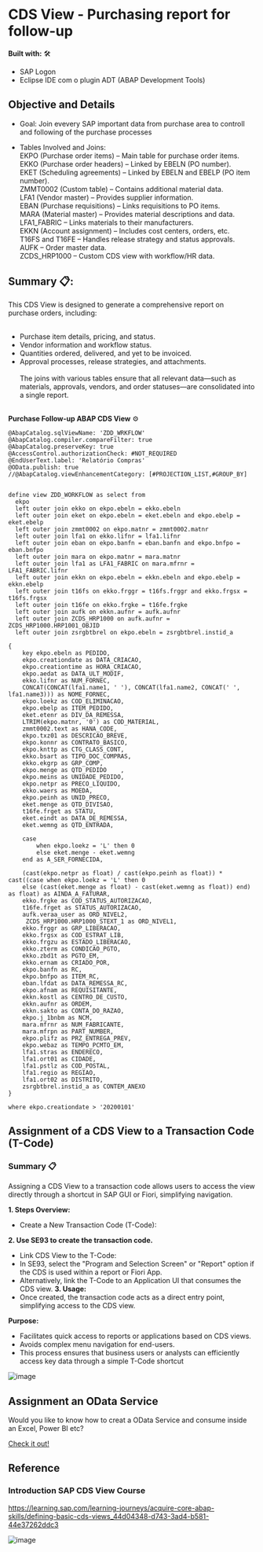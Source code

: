 # CDS View - Purchasing report for follow-up
**Built with:** 🛠️ </br>
- SAP Logon
- Eclipse IDE com o plugin ADT (ABAP Development Tools) </br>

## Objective and Details
- Goal: Join evevery SAP important data from purchase area to controll and following of the purchase processes </br>

- Tables Involved and Joins:</br>
EKPO (Purchase order items) – Main table for purchase order items.</br>
EKKO (Purchase order headers) – Linked by EBELN (PO number).</br>
EKET (Scheduling agreements) – Linked by EBELN and EBELP (PO item number).</br>
ZMMT0002 (Custom table) – Contains additional material data.</br>
LFA1 (Vendor master) – Provides supplier information.</br>
EBAN (Purchase requisitions) – Links requisitions to PO items.</br>
MARA (Material master) – Provides material descriptions and data.</br>
LFA1_FABRIC – Links materials to their manufacturers.</br>
EKKN (Account assignment) – Includes cost centers, orders, etc.</br>
T16FS and T16FE – Handles release strategy and status approvals.</br>
AUFK – Order master data.</br>
ZCDS_HRP1000 – Custom CDS view with workflow/HR data. </br>

## Summary 📋:
This CDS View is designed to generate a comprehensive report on purchase orders, including: </br></br>

- Purchase item details, pricing, and status. </br>
- Vendor information and workflow status. </br>
- Quantities ordered, delivered, and yet to be invoiced. </br>
- Approval processes, release strategies, and attachments. </br></br>
The joins with various tables ensure that all relevant data—such as materials, approvals, vendors, and order statuses—are consolidated into a single report. </br> </br>


**Purchase Follow-up ABAP CDS View** ⚙️
```abap
@AbapCatalog.sqlViewName: 'ZDD_WRKFLOW'
@AbapCatalog.compiler.compareFilter: true
@AbapCatalog.preserveKey: true
@AccessControl.authorizationCheck: #NOT_REQUIRED
@EndUserText.label: 'Relatório Compras'
@OData.publish: true
//@AbapCatalog.viewEnhancementCategory: [#PROJECTION_LIST,#GROUP_BY]


define view ZDD_WORKFLOW as select from 
  ekpo
  left outer join ekko on ekpo.ebeln = ekko.ebeln
  left outer join eket on ekpo.ebeln = eket.ebeln and ekpo.ebelp = eket.ebelp
  left outer join zmmt0002 on ekpo.matnr = zmmt0002.matnr
  left outer join lfa1 on ekko.lifnr = lfa1.lifnr
  left outer join eban on ekpo.banfn = eban.banfn and ekpo.bnfpo = eban.bnfpo
  left outer join mara on ekpo.matnr = mara.matnr
  left outer join lfa1 as LFA1_FABRIC on mara.mfrnr = LFA1_FABRIC.lifnr
  left outer join ekkn on ekpo.ebeln = ekkn.ebeln and ekpo.ebelp = ekkn.ebelp
  left outer join t16fs on ekko.frggr = t16fs.frggr and ekko.frgsx = t16fs.frgsx
  left outer join t16fe on ekko.frgke = t16fe.frgke
  left outer join aufk on ekkn.aufnr = aufk.aufnr
  left outer join ZCDS_HRP1000 on aufk.aufnr = ZCDS_HRP1000.HRP1001_OBJID
  left outer join zsrgbtbrel on ekpo.ebeln = zsrgbtbrel.instid_a

{
    key ekpo.ebeln as PEDIDO,
    ekpo.creationdate as DATA_CRIACAO,
    ekpo.creationtime as HORA_CRIACAO,
    ekpo.aedat as DATA_ULT_MODIF,
    ekko.lifnr as NUM_FORNEC,
    CONCAT(CONCAT(lfa1.name1, ' '), CONCAT(lfa1.name2, CONCAT(' ', lfa1.name3))) as NOME_FORNEC,
    ekpo.loekz as COD_ELIMINACAO,  
    ekpo.ebelp as ITEM_PEDIDO,
    eket.etenr as DIV_DA_REMESSA,
    LTRIM(ekpo.matnr, '0') as COD_MATERIAL,
    zmmt0002.text as HANA_CODE,
    ekpo.txz01 as DESCRICAO_BREVE,
    ekpo.konnr as CONTRATO_BASICO,
    ekpo.knttp as CTG_CLASS_CONT,
    ekko.bsart as TIPO_DOC_COMPRAS,
    ekko.ekgrp as GRP_COMP,
    ekpo.menge as QTD_PEDIDO    ,
    ekpo.meins as UNIDADE_PEDIDO,
    ekpo.netpr as PRECO_LIQUIDO,
    ekko.waers as MOEDA,                                    
    ekpo.peinh as UNID_PRECO,
    eket.menge as QTD_DIVISAO,
    t16fe.frget as STATU,  
    eket.eindt as DATA_DE_REMESSA,
    eket.wemng as QTD_ENTRADA,
   
    case
        when ekpo.loekz = 'L' then 0
        else eket.menge - eket.wemng
    end as A_SER_FORNECIDA, 
  
    (cast(ekpo.netpr as float) / cast(ekpo.peinh as float)) * cast((case when ekpo.loekz = 'L' then 0
    else (cast(eket.menge as float) - cast(eket.wemng as float)) end) as float) as AINDA_A_FATURAR,
    ekko.frgke as COD_STATUS_AUTORIZACAO,
    t16fe.frget as STATUS_AUTORIZACAO,
    aufk.veraa_user as ORD_NIVEL2,
     ZCDS_HRP1000.HRP1000_STEXT_1 as ORD_NIVEL1, 
    ekko.frggr as GRP_LIBERACAO,
    ekko.frgsx as COD_ESTRAT_LIB,
    ekko.frgzu as ESTADO_LIBERACAO,
    ekko.zterm as CONDICAO_PGTO,
    ekko.zbd1t as PGTO_EM,
    ekko.ernam as CRIADO_POR,
    ekpo.banfn as RC,
    ekpo.bnfpo as ITEM_RC,
    eban.lfdat as DATA_REMESSA_RC,
    ekpo.afnam as REQUISITANTE,
    ekkn.kostl as CENTRO_DE_CUSTO,
    ekkn.aufnr as ORDEM,
    ekkn.sakto as CONTA_DO_RAZAO,
    ekpo.j_1bnbm as NCM,
    mara.mfrnr as NUM_FABRICANTE,
    mara.mfrpn as PART_NUMBER,
    ekpo.plifz as PRZ_ENTREGA_PREV,
    ekpo.webaz as TEMPO_PCMTO_EM,
    lfa1.stras as ENDERECO,
    lfa1.ort01 as CIDADE,
    lfa1.pstlz as COD_POSTAL,
    lfa1.regio as REGIAO,
    lfa1.ort02 as DISTRITO,
    zsrgbtbrel.instid_a as CONTEM_ANEXO
}

where ekpo.creationdate > '20200101'
```

## Assignment of a CDS View to a Transaction Code (T-Code) 

### Summary 📋
Assigning a CDS View to a transaction code allows users to access the view directly through a shortcut in SAP GUI or Fiori, simplifying navigation.

**1. Steps Overview:**
- Create a New Transaction Code (T-Code):

**2. Use SE93 to create the transaction code.**
- Link CDS View to the T-Code:
- In SE93, select the "Program and Selection Screen" or "Report" option if the CDS is used within a report or Fiori App.
- Alternatively, link the T-Code to an Application UI that consumes the CDS view. 
**3. Usage:**
- Once created, the transaction code acts as a direct entry point, simplifying access to the CDS view.

**Purpose:**
- Facilitates quick access to reports or applications based on CDS views.
- Avoids complex menu navigation for end-users.
- This process ensures that business users or analysts can efficiently access key data through a simple T-Code shortcut 

![image](https://github.com/user-attachments/assets/cc4e7430-3d0f-41b0-ad9a-6087b397782e)

## Assignment an OData Service
Would you like to know how to creat a OData Service and consume inside an Excel, Power BI etc? 

<a href="[https://github.com/GabrielHirt/CDS_View-OData_Creation/new/main?filename=README.md](https://github.com/GabrielHirt/CDS_View-OData_Creation)">Check it out!</a>

<!-- -->

## Reference
### Introduction SAP CDS View Course 
https://learning.sap.com/learning-journeys/acquire-core-abap-skills/defining-basic-cds-views_44d04348-d743-3ad4-b581-44e37262ddc3

![image](https://github.com/user-attachments/assets/501b62c3-fc70-4b89-b534-4eb4f4657f15)


